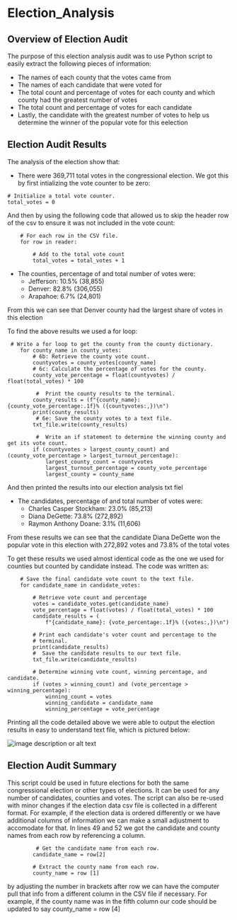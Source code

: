 # Election_Analysis

## Overview of Election Audit
The purpose of this election analysis audit was to use Python script to easily extract the following pieces of information:
- The names of each county that the votes came from 
- The names of each candidate that were voted for
- The total count and percentage of votes for each county and which county had the greatest number of votes
- The total count and percentage of votes for each candidate 
- Lastly, the candidate with the greatest number of votes to help us determine the winner of the popular vote for this eelection 


## Election Audit Results
The analysis of the election show that:
- There were 369,711 total votes in the congressional election. We got this by first intializing the vote counter to be zero:
```
# Initialize a total vote counter.
total_votes = 0
```
And then by using the following code that allowed us to skip the header row of the csv to ensure it was not included in the vote count: 
```
    # For each row in the CSV file.
    for row in reader:

        # Add to the total vote count
        total_votes = total_votes + 1
```

- The counties, percentage of and total number of votes were:
  - Jefferson: 10.5% (38,855)
  - Denver: 82.8% (306,055)
  - Arapahoe: 6.7% (24,801)

From this we can see that Denver county had the largest share of votes in this election 

To find the above results we used a for loop:
```
 # Write a for loop to get the county from the county dictionary.
    for county_name in county_votes:
        # 6b: Retrieve the county vote count.
        countyvotes = county_votes[county_name]
        # 6c: Calculate the percentage of votes for the county.
        county_vote_percentage = float(countyvotes) / float(total_votes) * 100

         #  Print the county results to the terminal.
        county_results = (f"{county_name}: {county_vote_percentage:.1f}% ({countyvotes:,})\n")
        print(county_results)
         # 6e: Save the county votes to a text file.
        txt_file.write(county_results)

         #  Write an if statement to determine the winning county and get its vote count.
        if (countyvotes > largest_county_count) and (county_vote_percentage > largest_turnout_percentage):
            largest_county_count = countyvotes
            largest_turnout_percentage = county_vote_percentage
            largest_county = county_name
```
And then printed the results into our election analysis txt fiel

- The candidates, percentage of and total number of votes were:
  - Charles Casper Stockham: 23.0% (85,213)
  - Diana DeGette: 73.8% (272,892)
  - Raymon Anthony Doane: 3.1% (11,606)

From these results we can see that the candidate Diana DeGette won the popular vote in this election with 272,892 votes and 73.8% of the total votes

To get these results we used almost identical code as the one we used for counties but counted by candidate instead. The code was written as:
```
    # Save the final candidate vote count to the text file.
    for candidate_name in candidate_votes:

        # Retrieve vote count and percentage
        votes = candidate_votes.get(candidate_name)
        vote_percentage = float(votes) / float(total_votes) * 100
        candidate_results = (
            f"{candidate_name}: {vote_percentage:.1f}% ({votes:,})\n")

        # Print each candidate's voter count and percentage to the
        # terminal.
        print(candidate_results)
        #  Save the candidate results to our text file.
        txt_file.write(candidate_results)

        # Determine winning vote count, winning percentage, and candidate.
        if (votes > winning_count) and (vote_percentage > winning_percentage):
            winning_count = votes
            winning_candidate = candidate_name
            winning_percentage = vote_percentage
```

Printing all the code detailed above we were able to output the election results in easy to understand text file, which is pictured below:

![image description or alt text](https://raw.githubusercontent.com/charlotterotner/Election_Analysis_Final/main/Deliverable%202.png)


## Election Audit Summary

This script could be used in future elections for both the same congressional election or other types of elections. It can be used for any number of candidates, counties and votes. The script can also be re-used with minor changes if the election data csv file is collected in a different format. For example, if the election data is ordered differently or we have additional columns of information we can make a small adjustment to accomodate for that. In lines 49 and 52 we got the candidate and county names from each row by referencing a column.
 
```
         # Get the candidate name from each row.
        candidate_name = row[2]

        # Extract the county name from each row.
        county_name = row [1]
```

by adjusting the number in brackets after row we can have the computer pull that info from a different column in the CSV file if necessary. For example, if the county name was in the fifth column our code should be updated  to say county_name = row [4]
